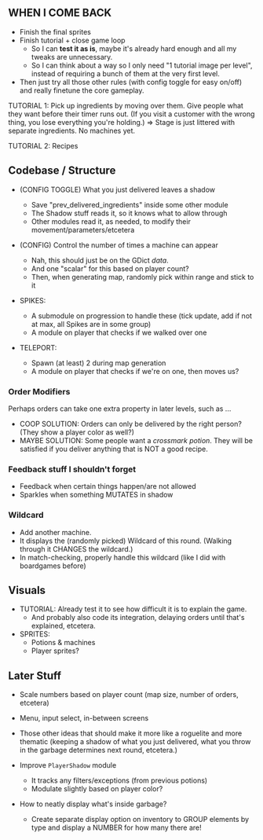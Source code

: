 
## WHEN I COME BACK

* Finish the final sprites
* Finish tutorial + close game loop
  * So I can **test it as is**, maybe it's already hard enough and all my tweaks are unnecessary.
  * So I can think about a way so I only need "1 tutorial image per level", instead of requiring a bunch of them at the very first level.
* Then just try all those other rules (with config toggle for easy on/off) and really finetune the core gameplay.


TUTORIAL 1: Pick up ingredients by moving over them. Give people what they want before their timer runs out. (If you visit a customer with the wrong thing, you lose everything you're holding.)
=> Stage is just littered with separate ingredients. No machines yet.

TUTORIAL 2: Recipes


## Codebase / Structure

* (CONFIG TOGGLE) What you just delivered leaves a shadow
  * Save "prev_delivered_ingredients" inside some other module
  * The Shadow stuff reads it, so it knows what to allow through
  * Other modules read it, as needed, to modify their movement/parameters/etcetera

* (CONFIG) Control the number of times a machine can appear
  * Nah, this should just be on the GDict _data_.
  * And one "scalar" for this based on player count?
  * Then, when generating map, randomly pick within range and stick to it

* SPIKES:
  * A submodule on progression to handle these (tick update, add if not at max, all Spikes are in some group)
  * A module on player that checks if we walked over one

* TELEPORT:
  * Spawn (at least) 2 during map generation
  * A module on player that checks if we're on one, then moves us?


### Order Modifiers

Perhaps orders can take one extra property in later levels, such as ...

* COOP SOLUTION: Orders can only be delivered by the right person? (They show a player color as well?)
* MAYBE SOLUTION: Some people want a _crossmark potion_. They will be satisfied if you deliver anything that is NOT a good recipe.

### Feedback stuff I shouldn't forget

* Feedback when certain things happen/are not allowed
* Sparkles when something MUTATES in shadow


### Wildcard

* Add another machine.
* It displays the (randomly picked) Wildcard of this round. (Walking through it CHANGES the wildcard.)
* In match-checking, properly handle this wildcard (like I did with boardgames before)



## Visuals

* TUTORIAL: Already test it to see how difficult it is to explain the game.
  * And probably also code its integration, delaying orders until that's explained, etcetera.
* SPRITES:
  * Potions & machines
  * Player sprites?

## Later Stuff

* Scale numbers based on player count (map size, number of orders, etcetera)
* Menu, input select, in-between screens
* Those other ideas that should make it more like a roguelite and more thematic (keeping a shadow of what you just delivered, what you throw in the garbage determines next round, etcetera.)

* Improve `PlayerShadow` module
  * It tracks any filters/exceptions (from previous potions)
  * Modulate slightly based on player color?
* How to neatly display what's inside garbage?
  * Create separate display option on inventory to GROUP elements by type and display a NUMBER for how many there are!